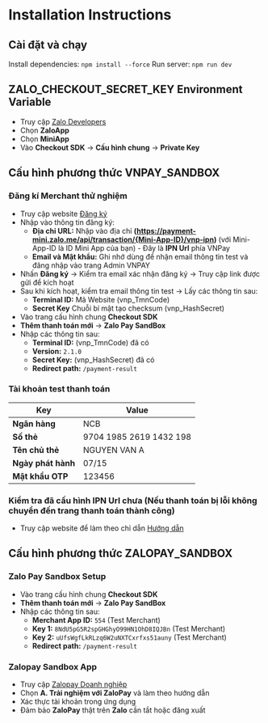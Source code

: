 # Installation Instructions

## Cài đặt và chạy
Install dependencies: `npm install --force`
Run server: `npm run dev`

## ZALO_CHECKOUT_SECRET_KEY Environment Variable
- Truy cập [Zalo Developers](https://mini.zalo.me/developers)
- Chọn **ZaloApp**
- Chọn **MiniApp**
- Vào **Checkout SDK** -> **Cấu hình chung** -> **Private Key**

## Cấu hình phương thức VNPAY_SANDBOX
### Đăng kí Merchant thử nghiệm
- Truy cập website [Đăng ký](https://sandbox.vnpayment.vn/devreg)
- Nhập vào thông tin đăng ký:
    - **Địa chỉ URL:** Nhập vào địa chỉ **(https://payment-mini.zalo.me/api/transaction/{Mini-App-ID}/vnp-ipn)** (với Mini-App-ID là ID Mini App của bạn) - Đây là **IPN Url** phía VNPay
    - **Email và Mật khẩu:** Ghi nhớ dùng để nhận email thông tin test và đăng nhập vào trang Admin VNPAY
- Nhấn **Đăng ký** -> Kiểm tra email xác nhận đăng ký -> Truy cập link được gửi để kích hoạt
- Sau khi kích hoạt, kiểm tra email thông tin test -> Lấy các thông tin sau:
    - **Terminal ID:** Mã Website (vnp_TmnCode)
    - **Secret Key** Chuỗi bí mật tạo checksum (vnp_HashSecret)
- Vào trang cấu hình chung **Checkout SDK**
- **Thêm thanh toán mới** -> **Zalo Pay SandBox**
- Nhập các thông tin sau:
    - **Terminal ID:** (vnp_TmnCode) đã có
    - **Version:** `2.1.0`
    - **Secret Key:** (vnp_HashSecret) đã có
    - **Redirect path:** `/payment-result`

### Tài khoản test thanh toán
|    Key   |       Value           |
|-----------------|-------------------------|
| **Ngân hàng**  | NCB                      |
| **Số thẻ**      | 9704 1985 2619 1432 198 |
| **Tên chủ thẻ** | NGUYEN VAN A            |
| **Ngày phát hành** | 07/15                 |
| **Mật khẩu OTP** | 123456                  |

### Kiểm tra đã cấu hình IPN Url chưa (Nếu thanh toán bị lỗi không chuyển đến trang thanh toán thành công)
- Truy cập website để làm theo chỉ dẫn [Hướng dẫn](https://vnpay.js.org/ipn/config-ipn)

## Cấu hình phương thức ZALOPAY_SANDBOX
### Zalo Pay Sandbox Setup
- Vào trang cấu hình chung **Checkout SDK**
- **Thêm thanh toán mới** -> **Zalo Pay SandBox**
- Nhập các thông tin sau:
    - **Merchant App ID:** `554` (Test Merchant)
    - **Key 1:** `8NdU5pG5R2spGHGhyO99HN1OhD8IQJBn` (Test Merchant)
    - **Key 2:** `uUfsWgfLkRLzq6W2uNXTCxrfxs51auny` (Test Merchant)
    - **Redirect path:** `/payment-result`

### Zalopay Sandbox App
- Truy cập [Zalopay Doanh nghiệp](https://docs.zalopay.vn/v1/start/)
- Chọn **A. Trải nghiệm với ZaloPay** và làm theo hướng dẫn
- Xác thực tài khoản trong ứng dụng
- Đảm bảo **ZaloPay** thật trên **Zalo** cần tắt hoặc đăng xuất
